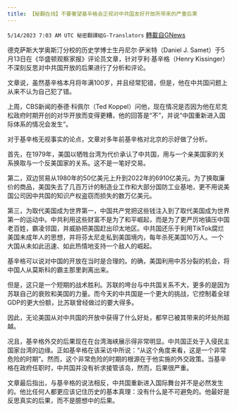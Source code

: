 ```yaml
---
title: 【秘翻在线】不要奢望基辛格会正视对中共国友好开放所带来的严重后果
---
```

`5/14/2023 7:03 AM UTC 秘密翻譯組G-Translators` [轉載自GNews](https://gnews.org/articles/1299134)

德克萨斯大学奥斯汀分校的历史学博士生丹尼尔·萨米特（Daniel J. Samet）于5月13日在《华盛顿观察家报》评论员文章，针对亨利·基辛格（Henry Kissinger）不深刻反思对中共国开放的后果进行了分析和评论。

文章说，虽然基辛格本月将年满100岁，并且经常犯错，但是，他在中共国问题上从来不认为自己犯了错。

上周，CBS新闻的泰德·科佩尔（Ted Koppel）问他，现在情况是否因为他在尼克松政府时期开创的对华开放而变得更糟，他的回答是“不”，并说“中国重新进入国际体系的情况会发生”。

对于基辛格无视事实的论点，文章对多年前基辛格对北京的示好做了分析。

首先，在1979年，美国以牺牲台湾为代价承认了中共国，用与一个亲美国家的关系换取与一个反美国家的关系。这不是一笔好交易。

第二，双边贸易从1980年的50亿美元上升到2022年的6910亿美元。为了换取廉价的商品，美国失去了几百万计的制造业工作和大部分国防工业基地，更不用说美国公司因中共国的知识产权盗窃而损失的数万亿美元。

第三，为取代美国成为世界第一，中国共产党把这些钱注入到了取代美国成为世界第一的运动中。中共利用这些财富不是为了和平崛起，而是为了更严厉地镇压中国老百姓，霸凌邻国，并威胁把美国赶出印太地区。中共国还乐于利用TikTok腐烂美国未成年人的思想，并将芬太尼走私到美国境内，每年杀死美国10万人。一个大国从未如此迅速、如此热情地支持一个敌人的崛起。

基辛格可以说对中国的开放在当时是合理的。的确，美国利用中苏分裂的机会，将中国人从莫斯科的霸主那里剥离出来。

但是，这只是一个短期的战术胜利。苏联的垮台与中共国关系不大，更多的是因为苏联自己的衰败和美国的力量。而今天的中共国是一个更大的挑战，它控制着全球GDP的更大份额，比苏联曾经做过的要大得多。

因此，无论美国从对中共国的开放中获得了什么好处，都早已被其带来的坏处所超越。

况且，基辛格外交的后果现在在台湾海峡展示得非常明显。中共国正处于入侵民主国家台湾的边缘。正如基辛格在该采访中所说：“从这个角度来看，这是一个非常危险的时期”。然而，这个非常危险的时期的根源在于他实施的外交政策。当基辛格在政府任职时，中共国并没有祈求接管该岛，然而，后果很严重。

文章最后指出，与基辛格的说法相反，中共国重新进入国际舞台并不是必然发生的。他比任何人都更应该记住历史的基本真理：没有什么是不可避免的。他最好是反思真实的后果，而不是臆想中的后果。
